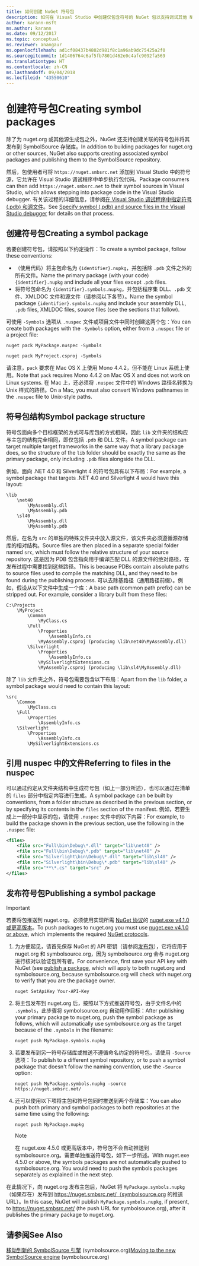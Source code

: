 ```yaml
---
title: 如何创建 NuGet 符号包
description: 如何在 Visual Studio 中创建仅包含符号的 NuGet 包以支持调试其他 NuGet 包。
author: karann-msft
ms.author: karann
ms.date: 09/12/2017
ms.topic: conceptual
ms.reviewer: anangaur
ms.openlocfilehash: ad1cf08437b4802d981f8c1a96ab9dc75425a2f0
ms.sourcegitcommit: 1d1406764c6af5fb7801d462e0c4afc9092fa569
ms.translationtype: HT
ms.contentlocale: zh-CN
ms.lasthandoff: 09/04/2018
ms.locfileid: "43550610"
---
```

# <a name="creating-symbol-packages"></a><span data-ttu-id="b435c-103">创建符号包</span><span class="sxs-lookup"><span data-stu-id="b435c-103">Creating symbol packages</span></span>

<span data-ttu-id="b435c-104">除了为 nuget.org 或其他源生成包之外，NuGet 还支持创建关联的符号包并将其发布到 SymbolSource 存储库。</span><span class="sxs-lookup"><span data-stu-id="b435c-104">In addition to building packages for nuget.org or other sources, NuGet also supports creating associated symbol packages and publishing them to the SymbolSource repository.</span></span>

<span data-ttu-id="b435c-105">然后，包使用者可将 `https://nuget.smbsrc.net` 添加到 Visual Studio 中的符号源，它允许在 Visual Studio 调试程序中单步执行包代码。</span><span class="sxs-lookup"><span data-stu-id="b435c-105">Package consumers can then add `https://nuget.smbsrc.net` to their symbol sources in Visual Studio, which allows stepping into package code in the Visual Studio debugger.</span></span> <span data-ttu-id="b435c-106">有关该过程的详细信息，请参阅[在 Visual Studio 调试程序中指定符号 (.pdb) 和源文件](/visualstudio/debugger/specify-symbol-dot-pdb-and-source-files-in-the-visual-studio-debugger)。</span><span class="sxs-lookup"><span data-stu-id="b435c-106">See [Specify symbol (.pdb) and source files in the Visual Studio debugger](/visualstudio/debugger/specify-symbol-dot-pdb-and-source-files-in-the-visual-studio-debugger) for details on that process.</span></span>

## <a name="creating-a-symbol-package"></a><span data-ttu-id="b435c-107">创建符号包</span><span class="sxs-lookup"><span data-stu-id="b435c-107">Creating a symbol package</span></span>

<span data-ttu-id="b435c-108">若要创建符号包，请按照以下约定操作：</span><span class="sxs-lookup"><span data-stu-id="b435c-108">To create a symbol package, follow these conventions:</span></span>

- <span data-ttu-id="b435c-109">（使用代码）将主包命名为 `{identifier}.nupkg`，并包括除 `.pdb` 文件之外的所有文件。</span><span class="sxs-lookup"><span data-stu-id="b435c-109">Name the primary package (with your code) `{identifier}.nupkg` and include all your files except `.pdb` files.</span></span>
- <span data-ttu-id="b435c-110">将符号包命名为 `{identifier}.symbols.nupkg`，并包括程序集 DLL、`.pdb` 文件、XMLDOC 文件和源文件（请参阅以下各节）。</span><span class="sxs-lookup"><span data-stu-id="b435c-110">Name the symbol package `{identifier}.symbols.nupkg` and include your assembly DLL, `.pdb` files, XMLDOC files, source files (see the sections that follow).</span></span>

<span data-ttu-id="b435c-111">可使用 `-Symbols` 选项从 `.nuspec` 文件或项目文件中同时创建这两个包：</span><span class="sxs-lookup"><span data-stu-id="b435c-111">You can create both packages with the `-Symbols` option, either from a `.nuspec` file or a project file:</span></span>

```cli
nuget pack MyPackage.nuspec -Symbols

nuget pack MyProject.csproj -Symbols
```

<span data-ttu-id="b435c-112">请注意，`pack` 要求在 Mac OS X 上使用 Mono 4.4.2，但不能在 Linux 系统上使用。</span><span class="sxs-lookup"><span data-stu-id="b435c-112">Note that `pack` requires Mono 4.4.2 on Mac OS X and does not work on Linux systems.</span></span> <span data-ttu-id="b435c-113">在 Mac 上，还必须将 `.nuspec` 文件中的 Windows 路径名转换为 Unix 样式的路径。</span><span class="sxs-lookup"><span data-stu-id="b435c-113">On a Mac, you must also convert Windows pathnames in the `.nuspec` file to Unix-style paths.</span></span>

## <a name="symbol-package-structure"></a><span data-ttu-id="b435c-114">符号包结构</span><span class="sxs-lookup"><span data-stu-id="b435c-114">Symbol package structure</span></span>

<span data-ttu-id="b435c-115">符号包面向多个目标框架的方式可与库包的方式相同，因此 `lib` 文件夹的结构应与主包的结构完全相同，即仅包括 `.pdb` 和 DLL 文件。</span><span class="sxs-lookup"><span data-stu-id="b435c-115">A symbol package can target multiple target frameworks in the same way that a library package does, so the structure of the `lib` folder should be exactly the same as the primary package, only including `.pdb` files alongside the DLL.</span></span>

<span data-ttu-id="b435c-116">例如，面向 .NET 4.0 和 Silverlight 4 的符号包具有以下布局：</span><span class="sxs-lookup"><span data-stu-id="b435c-116">For example, a symbol package that targets .NET 4.0 and Silverlight 4 would have this layout:</span></span>

    \lib
        \net40
            \MyAssembly.dll
            \MyAssembly.pdb
        \sl40
            \MyAssembly.dll
            \MyAssembly.pdb

<span data-ttu-id="b435c-117">然后，在名为 `src` 的单独的特殊文件夹中放入源文件，该文件夹必须遵循源存储库的相对结构。</span><span class="sxs-lookup"><span data-stu-id="b435c-117">Source files are then placed in a separate special folder named `src`, which must follow the relative structure of your source repository.</span></span> <span data-ttu-id="b435c-118">这是因为 PDB 包含指向用于编译匹配 DLL 的源文件的绝对路径，在发布过程中需要找到这些路径。</span><span class="sxs-lookup"><span data-stu-id="b435c-118">This is because PDBs contain absolute paths to source files used to compile the matching DLL, and they need to be found during the publishing process.</span></span> <span data-ttu-id="b435c-119">可以去除基路径（通用路径前缀）。例如，假设从以下文件中生成一个库：</span><span class="sxs-lookup"><span data-stu-id="b435c-119">A base path (common path prefix) can be stripped out. For example, consider a library built from these files:</span></span>

    C:\Projects
        \MyProject
            \Common
                \MyClass.cs
            \Full
                \Properties
                    \AssemblyInfo.cs
                \MyAssembly.csproj (producing \lib\net40\MyAssembly.dll)
            \Silverlight
                \Properties
                    \AssemblyInfo.cs
                \MySilverlightExtensions.cs
                \MyAssembly.csproj (producing \lib\sl4\MyAssembly.dll)

<span data-ttu-id="b435c-120">除了 `lib` 文件夹之外，符号包需要包含以下布局：</span><span class="sxs-lookup"><span data-stu-id="b435c-120">Apart from the `lib` folder, a symbol package would need to contain this layout:</span></span>

    \src
        \Common
            \MyClass.cs
        \Full
            \Properties
                \AssemblyInfo.cs
        \Silverlight
            \Properties
                \AssemblyInfo.cs
            \MySilverlightExtensions.cs

## <a name="referring-to-files-in-the-nuspec"></a><span data-ttu-id="b435c-121">引用 nuspec 中的文件</span><span class="sxs-lookup"><span data-stu-id="b435c-121">Referring to files in the nuspec</span></span>

<span data-ttu-id="b435c-122">可以通过约定从文件夹结构中生成符号包（如上一部分所述），也可以通过在清单的 `files` 部分中指定内容进行生成。</span><span class="sxs-lookup"><span data-stu-id="b435c-122">A symbol package can be built by conventions, from a folder structure as described in the previous section, or by specifying its contents in the `files` section of the manifest.</span></span> <span data-ttu-id="b435c-123">例如，若要生成上一部分中显示的包，请使用 `.nuspec` 文件中的以下内容：</span><span class="sxs-lookup"><span data-stu-id="b435c-123">For example, to build the package shown in the previous section, use the following in the `.nuspec` file:</span></span>

```xml
<files>
    <file src="Full\bin\Debug\*.dll" target="lib\net40" />
    <file src="Full\bin\Debug\*.pdb" target="lib\net40" />
    <file src="Silverlight\bin\Debug\*.dll" target="lib\sl40" />
    <file src="Silverlight\bin\Debug\*.pdb" target="lib\sl40" />
    <file src="**\*.cs" target="src" />
</files>
```

## <a name="publishing-a-symbol-package"></a><span data-ttu-id="b435c-124">发布符号包</span><span class="sxs-lookup"><span data-stu-id="b435c-124">Publishing a symbol package</span></span>

> [!Important]
> <span data-ttu-id="b435c-125">若要将包推送到 nuget.org，必须使用实现所需 [NuGet 协议](../api/nuget-protocols.md)的 [nuget.exe v4.1.0 或更高版本](https://www.nuget.org/downloads)。</span><span class="sxs-lookup"><span data-stu-id="b435c-125">To push packages to nuget.org you must use [nuget.exe v4.1.0 or above](https://www.nuget.org/downloads), which implements the required [NuGet protocols](../api/nuget-protocols.md).</span></span>

1. <span data-ttu-id="b435c-126">为方便起见，请首先保存 NuGet 的 API 密钥（请参阅[发布包](../create-packages/publish-a-package.md)），它将应用于 nuget.org 和 symbolsource.org，因为 symbolsource.org 会与 nuget.org 进行核对以验证包所有者。</span><span class="sxs-lookup"><span data-stu-id="b435c-126">For convenience, first save your API key with NuGet (see [publish a package](../create-packages/publish-a-package.md), which will apply to both nuget.org and symbolsource.org, because symbolsource.org will check with nuget.org to verify that you are the package owner.</span></span>

    ```cli
    nuget SetApiKey Your-API-Key
    ```

2. <span data-ttu-id="b435c-127">将主包发布到 nuget.org 后，按照以下方式推送符号包，由于文件名中的 `.symbols`，此步骤将 symbolsource.org 自动用作目标：</span><span class="sxs-lookup"><span data-stu-id="b435c-127">After publishing your primary package to nuget.org, push the symbol package as follows, which will automatically use symbolsource.org as the target because of the `.symbols` in the filename:</span></span>

    ```cli
    nuget push MyPackage.symbols.nupkg
    ```

3. <span data-ttu-id="b435c-128">若要发布到另一符号存储库或推送不遵循命名约定的符号包，请使用 `-Source` 选项：</span><span class="sxs-lookup"><span data-stu-id="b435c-128">To publish to a different symbol repository, or to push a symbol package that doesn't follow the naming convention, use the `-Source` option:</span></span>

    ```cli
    nuget push MyPackage.symbols.nupkg -source https://nuget.smbsrc.net/
    ```

4. <span data-ttu-id="b435c-129">还可以使用以下项将主包和符号包同时推送到两个存储库：</span><span class="sxs-lookup"><span data-stu-id="b435c-129">You can also push both primary and symbol packages to both repositories at the same time using the following:</span></span>

    ```cli
    nuget push MyPackage.nupkg
    ```

   > [!Note]
   > <span data-ttu-id="b435c-130">在 nuget.exe 4.5.0 或更高版本中，符号包不会自动推送到 symbolsource.org。需要单独推送符号包，如下一步所述。</span><span class="sxs-lookup"><span data-stu-id="b435c-130">With nuget.exe 4.5.0 or above, the symbols packages are not automatically pushed to symbolsource.org. You would need to push the symbols packages separately as explained in the next step.</span></span>
   
<span data-ttu-id="b435c-131">在此情况下，向 nuget.org 发布主包后，NuGet 将 `MyPackage.symbols.nupkg`（如果存在）发布到 https://nuget.smbsrc.net/（symbolsource.org 的推送 URL）。</span><span class="sxs-lookup"><span data-stu-id="b435c-131">In this case, NuGet will publish `MyPackage.symbols.nupkg`, if present, to https://nuget.smbsrc.net/ (the push URL for symbolsource.org), after it publishes the primary package to nuget.org.</span></span>

## <a name="see-also"></a><span data-ttu-id="b435c-132">请参阅</span><span class="sxs-lookup"><span data-stu-id="b435c-132">See Also</span></span>

<span data-ttu-id="b435c-133">[移动到新的 SymbolSource 引擎](https://tripleemcoder.com/2015/10/04/moving-to-the-new-symbolsource-engine/) (symbolsource.org)</span><span class="sxs-lookup"><span data-stu-id="b435c-133">[Moving to the new SymbolSource engine](https://tripleemcoder.com/2015/10/04/moving-to-the-new-symbolsource-engine/) (symbolsource.org)</span></span>
